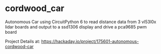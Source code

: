 # cordwood_car
Autonomous Car using CircuitPython 6 to read distance data from 3 vl53l0x lidar boards and output to a ssd1306 display and drive a pca9685 pwm board

Project Details at: https://hackaday.io/project/175601-autonomous-cordwood-car
